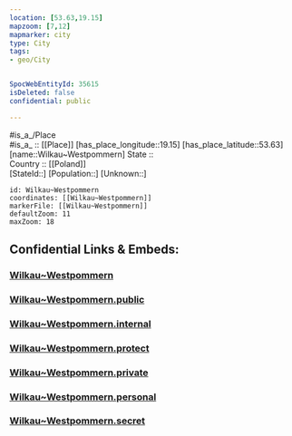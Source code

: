```yaml
---
location: [53.63,19.15] 
mapzoom: [7,12] 
mapmarker: city 
type: City
tags:
- geo/City


SpocWebEntityId: 35615
isDeleted: false
confidential: public

---
```

#is_a_/Place  
#is_a_ :: [[Place]] 
[has_place_longitude::19.15] 
[has_place_latitude::53.63] 
[name::Wilkau~Westpommern] 
State ::  
Country :: [[Poland]]  
[StateId::] 
[Population::] 
[Unknown::] 


```leaflet
id: Wilkau~Westpommern
coordinates: [[Wilkau~Westpommern]] 
markerFile: [[Wilkau~Westpommern]] 
defaultZoom: 11 
maxZoom: 18
```


## Confidential Links & Embeds: 

### [Wilkau~Westpommern](/_Standards/Earth/Continent/Europe/Europe~East/Poland/Provinces~Poland/Pomeranian/City/Wilkau~Westpommern.md) 

### [Wilkau~Westpommern.public](/_public/Earth/Continent/Europe/Europe~East/Poland/Provinces~Poland/Pomeranian/City/Wilkau~Westpommern.public.md) 

### [Wilkau~Westpommern.internal](/_internal/Earth/Continent/Europe/Europe~East/Poland/Provinces~Poland/Pomeranian/City/Wilkau~Westpommern.internal.md) 

### [Wilkau~Westpommern.protect](/_protect/Earth/Continent/Europe/Europe~East/Poland/Provinces~Poland/Pomeranian/City/Wilkau~Westpommern.protect.md) 

### [Wilkau~Westpommern.private](/_private/Earth/Continent/Europe/Europe~East/Poland/Provinces~Poland/Pomeranian/City/Wilkau~Westpommern.private.md) 

### [Wilkau~Westpommern.personal](/_personal/Earth/Continent/Europe/Europe~East/Poland/Provinces~Poland/Pomeranian/City/Wilkau~Westpommern.personal.md) 

### [Wilkau~Westpommern.secret](/_secret/Earth/Continent/Europe/Europe~East/Poland/Provinces~Poland/Pomeranian/City/Wilkau~Westpommern.secret.md)

